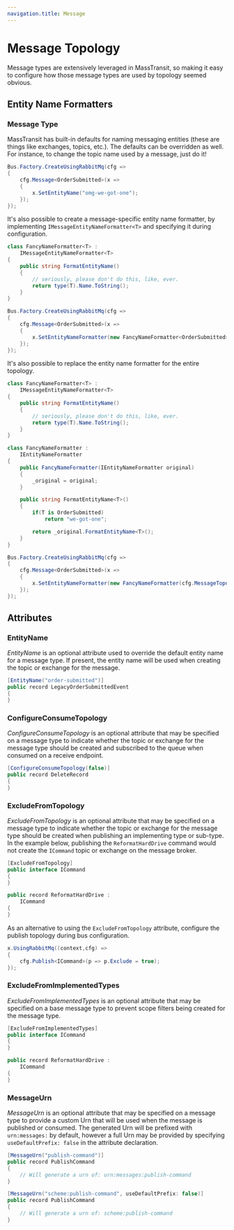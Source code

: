 ```yaml
---
navigation.title: Message
---
```


# Message Topology

Message types are extensively leveraged in MassTransit, so making it easy to configure how those message types are used by topology seemed obvious.

## Entity Name Formatters

### Message Type

MassTransit has built-in defaults for naming messaging entities (these are things like exchanges, topics, etc.). The defaults can be overridden as well. For instance, to change the topic name used by a message, just do it!

```csharp
Bus.Factory.CreateUsingRabbitMq(cfg =>
{
    cfg.Message<OrderSubmitted>(x =>
    {
        x.SetEntityName("omg-we-got-one");
    });
});
```

It's also possible to create a message-specific entity name formatter, by implementing `IMessageEntityNameFormatter<T>` and specifying it during configuration.

```csharp
class FancyNameFormatter<T> :
    IMessageEntityNameFormatter<T>
{
    public string FormatEntityName()
    {
        // seriously, please don't do this, like, ever.
        return type(T).Name.ToString();
    }
}

Bus.Factory.CreateUsingRabbitMq(cfg =>
{
    cfg.Message<OrderSubmitted>(x =>
    {
        x.SetEntityNameFormatter(new FancyNameFormatter<OrderSubmitted>());
    });
});
```

It's also possible to replace the entity name formatter for the entire topology.

```csharp
class FancyNameFormatter<T> :
    IMessageEntityNameFormatter<T>
{
    public string FormatEntityName()
    {
        // seriously, please don't do this, like, ever.
        return type(T).Name.ToString();
    }
}

class FancyNameFormatter :
    IEntityNameFormatter
{
    public FancyNameFormatter(IEntityNameFormatter original)
    {
        _original = original;
    }

    public string FormatEntityName<T>()
    {
        if(T is OrderSubmitted)
            return "we-got-one";

        return _original.FormatEntityName<T>();
    }
}

Bus.Factory.CreateUsingRabbitMq(cfg =>
{
    cfg.Message<OrderSubmitted>(x =>
    {
        x.SetEntityNameFormatter(new FancyNameFormatter(cfg.MessageTopology.EntityNameFormatter));;
    });
});
```

## Attributes

### EntityName

_EntityName_ is an optional attribute used to override the default entity name for a message type. If present, the entity name will be used when creating the topic or exchange for the message.

```csharp
[EntityName("order-submitted")]
public record LegacyOrderSubmittedEvent
{
}
```

### ConfigureConsumeTopology

_ConfigureConsumeTopology_ is an optional attribute that may be specified on a message type to indicate whether the topic or exchange for the message type should be created and subscribed to the queue when consumed on a receive endpoint.

```csharp
[ConfigureConsumeTopology(false)]
public record DeleteRecord
{
}
```

### ExcludeFromTopology

_ExcludeFromTopology_ is an optional attribute that may be specified on a message type to indicate whether the topic or exchange for the message type should be created when publishing an implementing type or sub-type. In the example below, publishing the `ReformatHardDrive` command would not create the `ICommand` topic or exchange on the message broker.

```csharp
[ExcludeFromTopology]
public interface ICommand
{
}

public record ReformatHardDrive :
    ICommand
{
}
```

As an alternative to using the `ExcludeFromTopology` attribute, configure the publish topology during bus configuration.

```csharp
x.UsingRabbitMq((context,cfg) =>
{
    cfg.Publish<ICommand>(p => p.Exclude = true);
});

```

### ExcludeFromImplementedTypes

_ExcludeFromImplementedTypes_ is an optional attribute that may be specified on a base message type to prevent scope filters being created for the message type.

```csharp
[ExcludeFromImplementedTypes]
public interface ICommand
{
}

public record ReformatHardDrive :
    ICommand
{
}
```

### MessageUrn

_MessageUrn_ is an optional attribute that may be specified on a message type to provide a custom Urn that will be used when the message is published or consumed. The generated Urn will be prefixed with `urn:messages:` by default, however a full Urn may be provided by specifying `useDefaultPrefix: false` in the attribute declaration.

```csharp
[MessageUrn("publish-command")]
public record PublishCommand
{
    // Will generate a urn of: urn:messages:publish-command
}
```

```csharp
[MessageUrn("scheme:publish-command", useDefaultPrefix: false)]
public record PublishCommand
{
    // Will generate a urn of: scheme:publish-command
}
```
